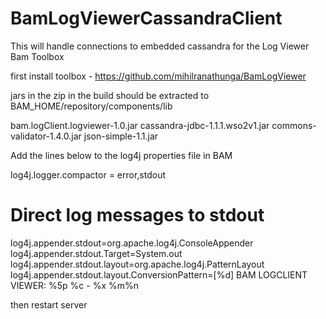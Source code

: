BamLogViewerCassandraClient
===========================

This will handle connections to embedded cassandra for the Log Viewer Bam Toolbox

first install toolbox - https://github.com/mihilranathunga/BamLogViewer


jars in the zip in the build should be extracted to BAM_HOME/repository/components/lib

bam.logClient.logviewer-1.0.jar
cassandra-jdbc-1.1.1.wso2v1.jar
commons-validator-1.4.0.jar
json-simple-1.1.jar

Add the lines below to the log4j properties file in BAM

log4j.logger.compactor = error,stdout

# Direct log messages to stdout
log4j.appender.stdout=org.apache.log4j.ConsoleAppender
log4j.appender.stdout.Target=System.out
log4j.appender.stdout.layout=org.apache.log4j.PatternLayout
log4j.appender.stdout.layout.ConversionPattern=[%d] BAM LOGCLIENT VIEWER: %5p %c - %x %m%n

then restart server

